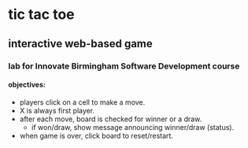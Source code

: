 # tic tac toe
## interactive web-based game
### lab for Innovate Birmingham Software Development course

#### objectives:
* players click on a cell to make a move.
* X is always first player.
* after each move, board is checked for winner or a draw.
    * if won/draw, show message announcing winner/draw (status).
* when game is over, click board to reset/restart.
